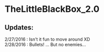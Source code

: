 # TheLittleBlackBox_2.0
## Updates:
2/27/2016 : Isn't it fun to move around XD  
2/28/2016 : Bullets! ... But no enemies...  

